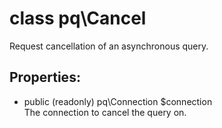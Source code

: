 # class pq\Cancel

Request cancellation of an asynchronous query.

## Properties:

* public (readonly) pq\Connection $connection  
  The connection to cancel the query on.

